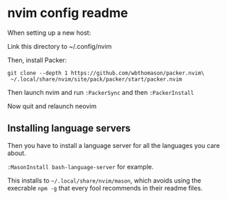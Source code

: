# nvim config readme

When setting up a new host:

Link this directory to ~/.config/nvim

Then, install Packer:

```
git clone --depth 1 https://github.com/wbthomason/packer.nvim\
 ~/.local/share/nvim/site/pack/packer/start/packer.nvim
```

Then launch nvim and run `:PackerSync` and then `:PackerInstall`

Now quit and relaunch neovim

## Installing language servers

Then you have to install a language server for all the languages you care about.

`:MasonInstall bash-language-server` for example.

This installs to `~/.local/share/nvim/mason`,
which avoids using the execrable `npm -g` that every fool recommends in their readme files.


